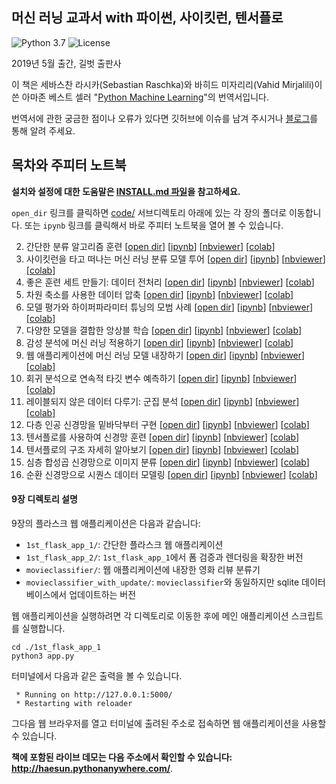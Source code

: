 ## 머신 러닝 교과서 with 파이썬, 사이킷런, 텐서플로

![Python 3.7](https://img.shields.io/badge/Python-3.7-blue.svg)
![License](https://img.shields.io/badge/Code%20License-MIT-blue.svg)

2019년 5월 출간, 길벗 출판사

이 책은 세바스찬 라시카(Sebastian Raschka)와 바히드 미자리리(Vahid Mirjalili)이 쓴 아마존 베스트 셀러 "[Python Machine Learning](https://www.amazon.com/Python-Machine-Learning-scikit-learn-TensorFlow-ebook/dp/B0742K7HYF/)"의 번역서입니다.

번역서에 관한 궁금한 점이나 오류가 있다면 깃허브에 이슈를 남겨 주시거나 [블로그](https://bit.ly/2Hn88ZM)를 통해 알려 주세요.


## 목차와 주피터 노트북

**설치와 설정에 대한 도움말은 [INSTALL.md 파일](INSTALL.md)을 참고하세요.**

`open_dir` 링크를 클릭하면 [code/](code/) 서브디렉토리 아래에 있는 각 장의 폴더로 이동합니다. 또는 `ipynb` 링크를 클릭해서 바로 주피터 노트북을 열어 볼 수 있습니다.

2. 간단한 분류 알고리즘 훈련 [[open dir](./code/ch02)] [[ipynb](./code/ch02/ch02.ipynb)] [[nbviewer](https://nbviewer.jupyter.org/github/rickiepark/python-machine-learning-book-2nd-edition/blob/master/code/ch02/ch02.ipynb)] [[colab](https://colab.research.google.com/github/rickiepark/python-machine-learning-book-2nd-edition/blob/master/code/ch02/ch02.ipynb)]
3. 사이킷런을 타고 떠나는 머신 러닝 분류 모델 투어 [[open dir](./code/ch03)] [[ipynb](./code/ch03/ch03.ipynb)] [[nbviewer](https://nbviewer.jupyter.org/github/rickiepark/python-machine-learning-book-2nd-edition/blob/master/code/ch03/ch03.ipynb)] [[colab](https://colab.research.google.com/github/rickiepark/python-machine-learning-book-2nd-edition/blob/master/code/ch03/ch03.ipynb)]
4. 좋은 훈련 세트 만들기: 데이터 전처리 [[open dir](./code/ch04)] [[ipynb](./code/ch04/ch04.ipynb)] [[nbviewer](https://nbviewer.jupyter.org/github/rickiepark/python-machine-learning-book-2nd-edition/blob/master/code/ch04/ch04.ipynb)] [[colab](https://colab.research.google.com/github/rickiepark/python-machine-learning-book-2nd-edition/blob/master/code/ch04/ch04.ipynb)]
5. 차원 축소를 사용한 데이터 압축 [[open dir](./code/ch05)] [[ipynb](./code/ch05/ch05.ipynb)] [[nbviewer](https://nbviewer.jupyter.org/github/rickiepark/python-machine-learning-book-2nd-edition/blob/master/code/ch05/ch05.ipynb)] [[colab](https://colab.research.google.com/github/rickiepark/python-machine-learning-book-2nd-edition/blob/master/code/ch05/ch05.ipynb)]
6. 모델 평가와 하이퍼파라미터 튜닝의 모범 사례 [[open dir](./code/ch06)] [[ipynb](./code/ch06/ch06.ipynb)] [[nbviewer](https://nbviewer.jupyter.org/github/rickiepark/python-machine-learning-book-2nd-edition/blob/master/code/ch06/ch06.ipynb)] [[colab](https://colab.research.google.com/github/rickiepark/python-machine-learning-book-2nd-edition/blob/master/code/ch06/ch06.ipynb)]
7. 다양한 모델을 결합한 앙상블 학습 [[open dir](./code/ch07)] [[ipynb](./code/ch07/ch07.ipynb)] [[nbviewer](https://nbviewer.jupyter.org/github/rickiepark/python-machine-learning-book-2nd-edition/blob/master/code/ch07/ch07.ipynb)] [[colab](https://colab.research.google.com/github/rickiepark/python-machine-learning-book-2nd-edition/blob/master/code/ch07/ch07.ipynb)]
8. 감성 분석에 머신 러닝 적용하기 [[open dir](./code/ch08)] [[ipynb](./code/ch08/ch08.ipynb)] [[nbviewer](https://nbviewer.jupyter.org/github/rickiepark/python-machine-learning-book-2nd-edition/blob/master/code/ch08/ch08.ipynb)] [[colab](https://colab.research.google.com/github/rickiepark/python-machine-learning-book-2nd-edition/blob/master/code/ch08/ch08.ipynb)]
9. 웹 애플리케이션에 머신 러닝 모델 내장하기 [[open dir](./code/ch09)] [[ipynb](./code/ch09/ch09.ipynb)] [[nbviewer](https://nbviewer.jupyter.org/github/rickiepark/python-machine-learning-book-2nd-edition/blob/master/code/ch09/ch09.ipynb)] [[colab](https://colab.research.google.com/github/rickiepark/python-machine-learning-book-2nd-edition/blob/master/code/ch09/ch09.ipynb)]
10. 회귀 분석으로 연속적 타깃 변수 예측하기 [[open dir](./code/ch10)] [[ipynb](./code/ch10/ch10.ipynb)] [[nbviewer](https://nbviewer.jupyter.org/github/rickiepark/python-machine-learning-book-2nd-edition/blob/master/code/ch10/ch10.ipynb)] [[colab](https://colab.research.google.com/github/rickiepark/python-machine-learning-book-2nd-edition/blob/master/code/ch10/ch10.ipynb)]
11. 레이블되지 않은 데이터 다루기: 군집 분석 [[open dir](./code/ch11)] [[ipynb](./code/ch11/ch11.ipynb)] [[nbviewer](https://nbviewer.jupyter.org/github/rickiepark/python-machine-learning-book-2nd-edition/blob/master/code/ch11/ch11.ipynb)] [[colab](https://colab.research.google.com/github/rickiepark/python-machine-learning-book-2nd-edition/blob/master/code/ch11/ch11.ipynb)]
12. 다층 인공 신경망을 밑바닥부터 구현 [[open dir](./code/ch12)] [[ipynb](./code/ch12/ch12.ipynb)] [[nbviewer](https://nbviewer.jupyter.org/github/rickiepark/python-machine-learning-book-2nd-edition/blob/master/code/ch12/ch12.ipynb)] [[colab](https://colab.research.google.com/github/rickiepark/python-machine-learning-book-2nd-edition/blob/master/code/ch12/ch12.ipynb)]
13. 텐서플로를 사용하여 신경망 훈련 [[open dir](./code/ch13)] [[ipynb](./code/ch13/ch13.ipynb)] [[nbviewer](https://nbviewer.jupyter.org/github/rickiepark/python-machine-learning-book-2nd-edition/blob/master/code/ch13/ch13.ipynb)] [[colab](https://colab.research.google.com/github/rickiepark/python-machine-learning-book-2nd-edition/blob/master/code/ch13/ch13.ipynb)]
14. 텐서플로의 구조 자세히 알아보기 [[open dir](./code/ch14)] [[ipynb](./code/ch14/ch14.ipynb)] [[nbviewer](https://nbviewer.jupyter.org/github/rickiepark/python-machine-learning-book-2nd-edition/blob/master/code/ch14/ch14.ipynb)] [[colab](https://colab.research.google.com/github/rickiepark/python-machine-learning-book-2nd-edition/blob/master/code/ch14/ch14.ipynb)]
15. 심층 합성곱 신경망으로 이미지 분류 [[open dir](./code/ch15)] [[ipynb](./code/ch15/ch15.ipynb)] [[nbviewer](https://nbviewer.jupyter.org/github/rickiepark/python-machine-learning-book-2nd-edition/blob/master/code/ch15/ch15.ipynb)] [[colab](https://colab.research.google.com/github/rickiepark/python-machine-learning-book-2nd-edition/blob/master/code/ch15/ch15.ipynb)]
16. 순환 신경망으로 시퀀스 데이터 모델링 [[open dir](./code/ch16)] [[ipynb](./code/ch16/ch16.ipynb)] [[nbviewer](https://nbviewer.jupyter.org/github/rickiepark/python-machine-learning-book-2nd-edition/blob/master/code/ch16/ch16.ipynb)] [[colab](https://colab.research.google.com/github/rickiepark/python-machine-learning-book-2nd-edition/blob/master/code/ch16/ch16.ipynb)]

#### 9장 디렉토리 설명

9장의 플라스크 웹 애플리케이션은 다음과 같습니다:

- `1st_flask_app_1/`: 간단한 플라스크 웹 애플리케이션
- `1st_flask_app_2/`: `1st_flask_app_1`에서 폼 검증과 렌더링을 확장한 버전
- `movieclassifier/`: 웹 애플리케이션에 내장한 영화 리뷰 분류기
- `movieclassifier_with_update/`: `movieclassifier`와 동일하지만 sqlite 데이터베이스에서 업데이트하는 버전

웹 애플리케이션을 실행하려면 각 디렉토리로 이동한 후에 메인 애플리케이션 스크립트를 실행합니다.

    cd ./1st_flask_app_1
    python3 app.py

터미널에서 다음과 같은 출력을 볼 수 있습니다.

     * Running on http://127.0.0.1:5000/
     * Restarting with reloader

그다음 웹 브라우저를 열고 터미널에 출려된 주소로 접속하면 웹 애플리케이션을 사용할 수 있습니다.


**책에 포함된 라이브 데모는 다음 주소에서 확인할 수 있습니다: http://haesun.pythonanywhere.com/**.